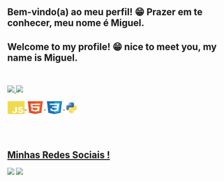 ## Bem-vindo(a) ao meu perfil! 😁 Prazer em te conhecer, meu nome é Miguel.
## Welcome to my profile! 😁 nice to meet you, my name is Miguel.
<br>
<br>
 <div>
   <a href="https://github.com/Mackoutz1">
   <img height="180em" src="https://github-readme-stats.vercel.app/api?username=Mackoutz1&show_icons=true&theme=radical&include_all_commits=true&count_private=true"/>
   <img height="180em" src="https://github-readme-stats.vercel.app/api/top-langs/?username=Mackoutz1&layout=compact&langs_count=6&theme=radical"/>
</div>
<div style="display: inline_block"><br>
  <img align="center" alt="Js" height="30" width="40" src="https://raw.githubusercontent.com/devicons/devicon/master/icons/javascript/javascript-plain.svg">
  <img align="center" alt="HTML" height="30" width="40" src="https://raw.githubusercontent.com/devicons/devicon/master/icons/html5/html5-original.svg">
  <img align="center" alt="CSS" height="30" width="40" src="https://raw.githubusercontent.com/devicons/devicon/master/icons/css3/css3-original.svg">
  <img align="center" alt="python" height="30" widht="40" src="https://raw.githubusercontent.com/devicons/devicon/master/icons/python/python-original.svg">
</div>
 
<br>
<br>
<br>

## Minhas Redes Sociais !
 
<div>
  <a href="https://www.instagram.com/miguel_hennr/" target="_blank"><img src="https://img.shields.io/badge/-Instagram-%23E4405F?style=for-the-badge&logo=instagram&logoColor=white" target="_blank"></a>
  <a href="https://www.linkedin.com/in/miguel-henrique-figueiredo-1903ba269/" target="_blank"><img src="https://img.shields.io/badge/-LinkedIn-%230077B5?style=for-the-badge&logo=linkedin&logoColor=white" target="_blank"></a>
</div>
